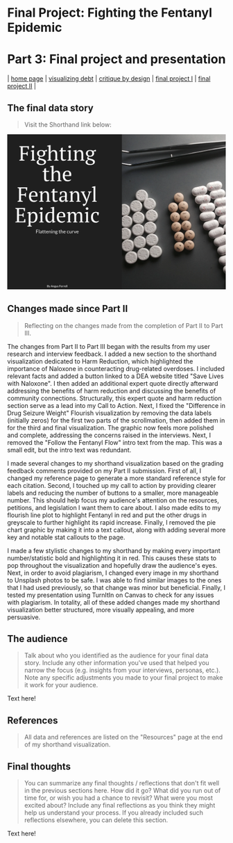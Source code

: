 # Final Project: Fighting the Fentanyl Epidemic 

# Part 3: Final project and presentation

| [home page](https://github.com/angusmf1/portfolio/) | [visualizing debt](dataviz2.md) | [critique by design](CritiqueByDesign.md) | [final project I](final_project_angusferrell.md) | [final project II](final_project_angusferrell_part2.md) |

## The final data story
> Visit the Shorthand link below:

[![Shorthand Story](ShorthandPic.jpg)](https://carnegiemellon.shorthandstories.com/fighting-the-fentanyl-epidemic/index.html)

## Changes made since Part II
> Reflecting on the changes made from the completion of Part II to Part III.

The changes from Part II to Part III began with the results from my user research and interview feedback. I added a new section to the shorthand visualization dedicated to Harm Reduction, which highlighted the importance of Naloxone in counteracting drug-related overdoses. I included relevant facts and added a button linked to a DEA website titled "Save Lives with Naloxone". I then added an additional expert quote directly afterward addressing the benefits of harm reduction and discussing the benefits of community connections. Structurally, this expert quote and harm reduction section serve as a lead into my Call to Action. Next, I fixed the "Difference in Drug Seizure Weight" Flourish visualization by removing the data labels (initially zeros) for the first two parts of the scrollmation, then added them in for the third and final visualization. The graphic now feels more polished and complete, addressing the concerns raised in the interviews. Next, I removed the "Follow the Fentanyl Flow" intro text from the map. This was a small edit, but the intro text was redundant. 

I made several changes to my shorthand visualization based on the grading feedback comments provided on my Part II submission. First of all, I changed my reference page to generate a more standard reference style for each citation. Second, I touched up my call to action by providing clearer labels and reducing the number of buttons to a smaller, more manageable number. This should help focus my audience's attention on the resources, petitions, and legislation I want them to care about. I also made edits to my flourish line plot to highlight Fentanyl in red and put the other drugs in greyscale to further highlight its rapid increase. Finally, I removed the pie chart graphic by making it into a text callout, along with adding several more key and notable stat callouts to the page.  

I made a few stylistic changes to my shorthand by making every important number/statistic bold and highlighting it in red. This causes these stats to pop throughout the visualization and hopefully draw the audience's eyes. Next, in order to avoid plagiarism, I changed every image in my shorthand to Unsplash photos to be safe. I was able to find similar images to the ones that I had used previously, so that change was minor but beneficial. Finally, I tested my presentation using TurnItIn on Canvas to check for any issues with plagiarism. In totality, all of these added changes made my shorthand visualization better structured, more visually appealing, and more persuasive.

## The audience
> Talk about who you identified as the audience for your final data story.  Include any other information you've used that helped you narrow the focus (e.g. insights from your interviews, personas, etc.).  Note any specific adjustments you made to your final project to make it work for your audience.

Text here!


## References
> All data and references are listed on the "Resources" page at the end of my shorthand visualization.



## Final thoughts
> You can summarize any final thoughts / reflections that don't fit well in the previous sections here.  How did it go?  What did you run out of time for, or wish you had a chance to revisit?  What were you most excited about?  Include any final reflections as you think they might help us understand your process.  If you already included such reflections elsewhere, you can delete this section. 

Text here!
